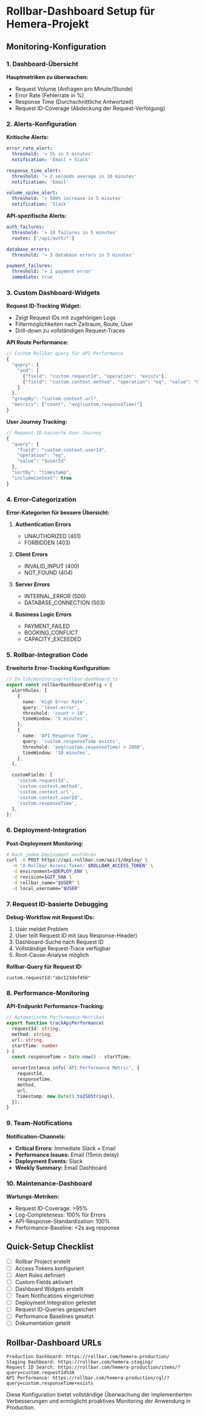 # Rollbar-Dashboard Setup für Hemera-Projekt

## Monitoring-Konfiguration

### 1. Dashboard-Übersicht

**Hauptmetriken zu überwachen:**

- Request Volume (Anfragen pro Minute/Stunde)
- Error Rate (Fehlerrate in %)
- Response Time (Durchschnittliche Antwortzeit)
- Request ID-Coverage (Abdeckung der Request-Verfolgung)

### 2. Alerts-Konfiguration

**Kritische Alerts:**

```yaml
error_rate_alert:
  threshold: '> 5% in 5 minutes'
  notification: 'Email + Slack'

response_time_alert:
  threshold: '> 2 seconds average in 10 minutes'
  notification: 'Email'

volume_spike_alert:
  threshold: '> 500% increase in 5 minutes'
  notification: 'Slack'
```

**API-spezifische Alerts:**

```yaml
auth_failures:
  threshold: '> 10 failures in 5 minutes'
  routes: ['/api/auth/*']

database_errors:
  threshold: '> 3 database errors in 5 minutes'

payment_failures:
  threshold: '> 1 payment error'
  immediate: true
```

### 3. Custom Dashboard-Widgets

**Request ID-Tracking Widget:**

- Zeigt Request IDs mit zugehörigen Logs
- Filtermöglichkeiten nach Zeitraum, Route, User
- Drill-down zu vollständigen Request-Traces

**API Route Performance:**

```javascript
// Custom Rollbar query für API-Performance
{
  "query": {
    "and": [
      {"field": "custom.requestId", "operation": "exists"},
      {"field": "custom.context.method", "operation": "eq", "value": "GET"}
    ]
  },
  "groupBy": "custom.context.url",
  "metrics": ["count", "avg(custom.responseTime)"]
}
```

**User Journey Tracking:**

```javascript
// Request ID-basierte User Journey
{
  "query": {
    "field": "custom.context.userId",
    "operation": "eq",
    "value": "$userId"
  },
  "sortBy": "timestamp",
  "includeContext": true
}
```

### 4. Error-Categorization

**Error-Kategorien für bessere Übersicht:**

1. **Authentication Errors**
   - UNAUTHORIZED (401)
   - FORBIDDEN (403)
2. **Client Errors**
   - INVALID_INPUT (400)
   - NOT_FOUND (404)
3. **Server Errors**
   - INTERNAL_ERROR (500)
   - DATABASE_CONNECTION (503)

4. **Business Logic Errors**
   - PAYMENT_FAILED
   - BOOKING_CONFLICT
   - CAPACITY_EXCEEDED

### 5. Rollbar-Integration Code

**Erweiterte Error-Tracking Konfiguration:**

```typescript
// In lib/monitoring/rollbar-dashboard.ts
export const rollbarDashboardConfig = {
  alertRules: [
    {
      name: 'High Error Rate',
      query: 'level:error',
      threshold: 'count > 10',
      timeWindow: '5 minutes',
    },
    {
      name: 'API Response Time',
      query: 'custom.responseTime exists',
      threshold: 'avg(custom.responseTime) > 2000',
      timeWindow: '10 minutes',
    },
  ],

  customFields: [
    'custom.requestId',
    'custom.context.method',
    'custom.context.url',
    'custom.context.userId',
    'custom.responseTime',
  ],
};
```

### 6. Deployment-Integration

**Post-Deployment Monitoring:**

```bash
# Nach jedem Deployment ausführen
curl -X POST https://api.rollbar.com/api/1/deploy/ \
  -H "X-Rollbar-Access-Token: $ROLLBAR_ACCESS_TOKEN" \
  -d environment=$DEPLOY_ENV \
  -d revision=$GIT_SHA \
  -d rollbar_name="$USER" \
  -d local_username="$USER"
```

### 7. Request ID-basierte Debugging

**Debug-Workflow mit Request IDs:**

1. User meldet Problem
2. User teilt Request ID mit (aus Response-Header)
3. Dashboard-Suche nach Request ID
4. Vollständige Request-Trace verfügbar
5. Root-Cause-Analyse möglich

**Rollbar-Query für Request ID:**

```
custom.requestId:"abc123def456"
```

### 8. Performance-Monitoring

**API-Endpunkt Performance-Tracking:**

```typescript
// Automatische Performance-Metriken
export function trackApiPerformance(
  requestId: string,
  method: string,
  url: string,
  startTime: number
) {
  const responseTime = Date.now() - startTime;

  serverInstance.info('API Performance Metric', {
    requestId,
    responseTime,
    method,
    url,
    timestamp: new Date().toISOString(),
  });
}
```

### 9. Team-Notifications

**Notification-Channels:**

- **Critical Errors:** Immediate Slack + Email
- **Performance Issues:** Email (15min delay)
- **Deployment Events:** Slack
- **Weekly Summary:** Email Dashboard

### 10. Maintenance-Dashboard

**Wartungs-Metriken:**

- Request ID-Coverage: >95%
- Log-Completeness: 100% für Errors
- API-Response-Standardization: 100%
- Performance-Baseline: <2s avg response

## Quick-Setup Checklist

- [ ] Rollbar Project erstellt
- [ ] Access Tokens konfiguriert
- [ ] Alert Rules definiert
- [ ] Custom Fields aktiviert
- [ ] Dashboard Widgets erstellt
- [ ] Team Notifications eingerichtet
- [ ] Deployment Integration getestet
- [ ] Request ID-Queries gespeichert
- [ ] Performance Baselines gesetzt
- [ ] Dokumentation geteilt

## Rollbar-Dashboard URLs

```
Production Dashboard: https://rollbar.com/hemera-production/
Staging Dashboard: https://rollbar.com/hemera-staging/
Request ID Search: https://rollbar.com/hemera-production/items/?query=custom.requestId%3A
API Performance: https://rollbar.com/hemera-production/rql/?query=custom.responseTime+exists
```

Diese Konfiguration bietet vollständige Überwachung der implementierten Verbesserungen und
ermöglicht proaktives Monitoring der Anwendung in Production.
